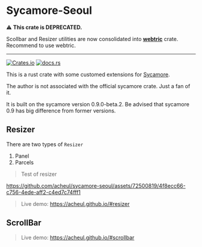# Sycamore-Seoul

⚠️ <b>This crate is DEPRECATED.</b>

Scollbar and Resizer utilities are now consolidated into [**webtric**]("https://crates.io/crates/webtric") crate. Recommend to use webtric.


---
[![Crates.io](https://img.shields.io/crates/v/sycamore-seoul)](https://crates.io/crates/sycamore-seoul)
[![docs.rs](https://img.shields.io/docsrs/sycamore-seoul?color=blue&label=docs.rs)](https://docs.rs/sycamore-seoul)


This is a rust crate with some customed extensions for [Sycamore](https://github.com/sycamore-rs/sycamore).

The author is not associated with the official sycamore crate. Just a fan of it.

It is built on the sycamore version 0.9.0-beta.2.
Be advised that sycamore 0.9 has big difference from former versions.

## Resizer

There are two types of `Resizer`

1. Panel
2. Parcels

> Test of resizer
  
https://github.com/acheul/sycamore-seoul/assets/72500819/4f8ecc66-c756-4ede-aff2-c4ed7c74fff1

> Live demo:
https://acheul.github.io/#resizer

## ScrollBar
> Live demo: https://acheul.github.io/#scrollbar